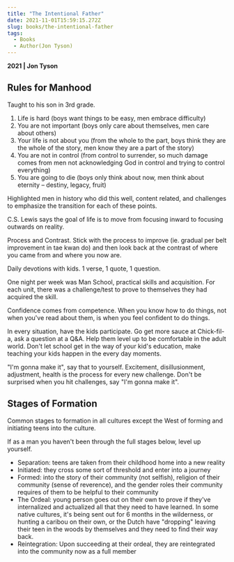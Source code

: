 ```yaml
---
title: "The Intentional Father"
date: 2021-11-01T15:59:15.272Z
slug: books/the-intentional-father
tags:
  - Books
  - Author(Jon Tyson)
---
```


**2021 | Jon Tyson**

## Rules for Manhood

Taught to his son in 3rd grade.

1. Life is hard (boys want things to be easy, men embrace difficulty)
1. You are not important (boys only care about themselves, men care about others)
1. Your life is not about you (from the whole to the part, boys think they are the whole of the story, men know they are a part of the story)
1. You are not in control (from control to surrender, so much damage comes from men not acknowledging God in control and trying to control everything)
1. You are going to die (boys only think about now, men think about eternity – destiny, legacy, fruit)

Highlighted men in history who did this well, content related, and challenges to emphasize the transition for each of these points.

C.S. Lewis says the goal of life is to move from focusing inward to focusing outwards on reality.

Process and Contrast. Stick with the process to improve (ie. gradual per belt improvement in tae kwan do) and then look back at the contrast of where you came from and where you now are.

Daily devotions with kids. 1 verse, 1 quote, 1 question.

One night per week was Man School, practical skills and acquisition. For each unit, there was a challenge/test to prove to themselves they had acquired the skill.

Confidence comes from competence. When you know how to do things, not when you've read about them, is when you feel confident to do things.

In every situation, have the kids participate. Go get more sauce at Chick-fil-a, ask a question at a Q&A. Help them level up to be comfortable in the adult world. Don't let school get in the way of your kid's education, make teaching your kids happen in the every day moments.

"I'm gonna make it", say that to yourself. Excitement, disillusionment, adjustment, health is the process for every new challenge. Don't be surprised when you hit challenges, say "I'm gonna make it".

## Stages of Formation

Common stages to formation in all cultures except the West of forming and initiating teens into the culture.

If as a man you haven't been through the full stages below, level up yourself.

- Separation: teens are taken from their childhood home into a new reality
- Initiated: they cross some sort of threshold and enter into a journey
- Formed: into the story of their community (not selfish), religion of their community (sense of reverence), and the gender roles their community requires of them to be helpful to their community
- The Ordeal: young person goes out on their own to prove if they've internalized and actualized all that they need to have learned. In some native cultures, it's being sent out for 6 months in the wilderness, or hunting a caribou on their own, or the Dutch have "dropping" leaving their teen in the woods by themselves and they need to find their way back.
- Reintegration: Upon succeeding at their ordeal, they are reintegrated into the community now as a full member
